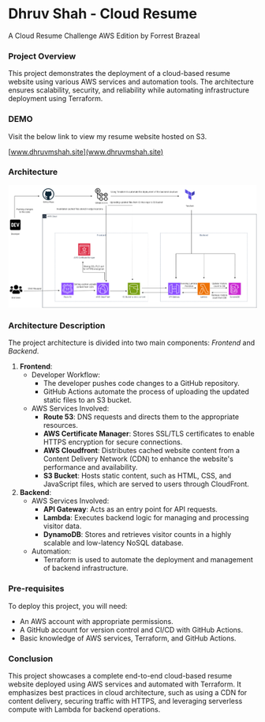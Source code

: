 # Dhruv Shah - Cloud Resume
 A Cloud Resume Challenge AWS Edition by Forrest Brazeal

 ### Project Overview
 This project demonstrates the deployment of a cloud-based resume website using various AWS services and automation tools. The architecture ensures scalability, security, and reliability while automating infrastructure deployment using Terraform.

 ### DEMO
 Visit the below link to view my resume website hosted on S3.
 
[www.dhruvmshah.site](www.dhruvmshah.site)

### Architecture
![alt text](media/cloudresume-ds.drawio1.png)

### Architecture Description
The project architecture is divided into two main components: *Frontend* and *Backend*.
1. **Frontend**:
    - Developer Workflow:
        - The developer pushes code changes to a GitHub repository.
        - GitHub Actions automate the process of uploading the updated static files to an S3 bucket.
    - AWS Services Involved:
        - **Route 53**: DNS requests and directs them to the appropriate resources.
        - **AWS Certificate Manager**: Stores SSL/TLS certificates to enable HTTPS encryption for secure connections.
        - **AWS Cloudfront**: Distributes cached website content from a Content Delivery Network (CDN) to enhance the website's performance and availability.
        - **S3 Bucket**: Hosts static content, such as HTML, CSS, and JavaScript files, which are served to users through CloudFront.
2. **Backend**:
    - AWS Services Involved:
        - **API Gateway**: Acts as an entry point for API requests.
        - **Lambda**: Executes backend logic for managing and processing visitor data.
        - **DynamoDB**: Stores and retrieves visitor counts in a highly scalable and low-latency NoSQL database.
    - Automation:
        - Terraform is used to automate the deployment and management of backend infrastructure.

### Pre-requisites
To deploy this project, you will need:
- An AWS account with appropriate permissions.
- A GitHub account for version control and CI/CD with GitHub Actions.
- Basic knowledge of AWS services, Terraform, and GitHub Actions.

### Conclusion
This project showcases a complete end-to-end cloud-based resume website deployed using AWS services and automated with Terraform. It emphasizes best practices in cloud architecture, such as using a CDN for content delivery, securing traffic with HTTPS, and leveraging serverless compute with Lambda for backend operations.

